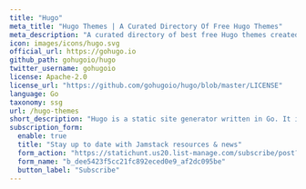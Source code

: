 ```yaml
---
title: "Hugo"
meta_title: "Hugo Themes | A Curated Directory Of Free Hugo Themes"
meta_description: "A curated directory of best free Hugo themes created by independent web designers & developers that are open source, MIT licensed & available for free to download."
icon: images/icons/hugo.svg
official_url: https://gohugo.io
github_path: gohugoio/hugo
twitter_username: gohugoio
license: Apache-2.0
license_url: "https://github.com/gohugoio/hugo/blob/master/LICENSE"
language: Go
taxonomy: ssg
url: /hugo-themes
short_description: "Hugo is a static site generator written in Go. It is optimized for speed, easy use and configurability. Hugo takes a directory with content and templates and renders them into a full html website."
subscription_form:
  enable: true
  title: "Stay up to date with Jamstack resources & news"
  form_action: "https://statichunt.us20.list-manage.com/subscribe/post?u=dee5423f5cc21fc892eced0e9&amp;id=af2dc095be"
  form_name: "b_dee5423f5cc21fc892eced0e9_af2dc095be"
  button_label: "Subscribe"
---
```

